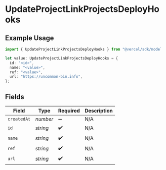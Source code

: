# UpdateProjectLinkProjectsDeployHooks

## Example Usage

```typescript
import { UpdateProjectLinkProjectsDeployHooks } from "@vercel/sdk/models/operations";

let value: UpdateProjectLinkProjectsDeployHooks = {
  id: "<id>",
  name: "<value>",
  ref: "<value>",
  url: "https://uncommon-bin.info",
};
```

## Fields

| Field              | Type               | Required           | Description        |
| ------------------ | ------------------ | ------------------ | ------------------ |
| `createdAt`        | *number*           | :heavy_minus_sign: | N/A                |
| `id`               | *string*           | :heavy_check_mark: | N/A                |
| `name`             | *string*           | :heavy_check_mark: | N/A                |
| `ref`              | *string*           | :heavy_check_mark: | N/A                |
| `url`              | *string*           | :heavy_check_mark: | N/A                |